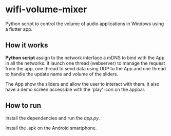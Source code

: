 # wifi-volume-mixer
Python script to control the volume of audio applications in Windows using a flutter app.



## How it works
**Python script** assign to the network interface a mDNS to bind with the App in all the networks.
It launch one thread (webserver) to manage the request from the app, one thread to send data using UDP to the App and one thread to handle the update name and volume of the sliders.

The App show the sliders and allow the user to interact with them. It also have a demo screen accessible with the 'play' icon on the appbar.

## How to run
Install the dependencies and run the *app.py*.

Install the .apk on the Android smartphone.
